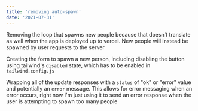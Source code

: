 ```yaml
---
title: 'removing auto-spawn'
date: '2021-07-31'
---
```


Removing the loop that spawns new people because that doesn't translate as well when the app is deployed up to vercel.  New people will instead be spawned by user requests to the server

Creating the form to spawn a new person, including disabling the button using tailwind's `disabled` state, which has to be enabled in `tailwind.config.js`

Wrapping all of the update responses with a `status` of "ok" or "error" value and potentially an `error` message.  This allows for error messaging when an error occurs, right now I'm just using it to send an error response when the user is attempting to spawn too many people
